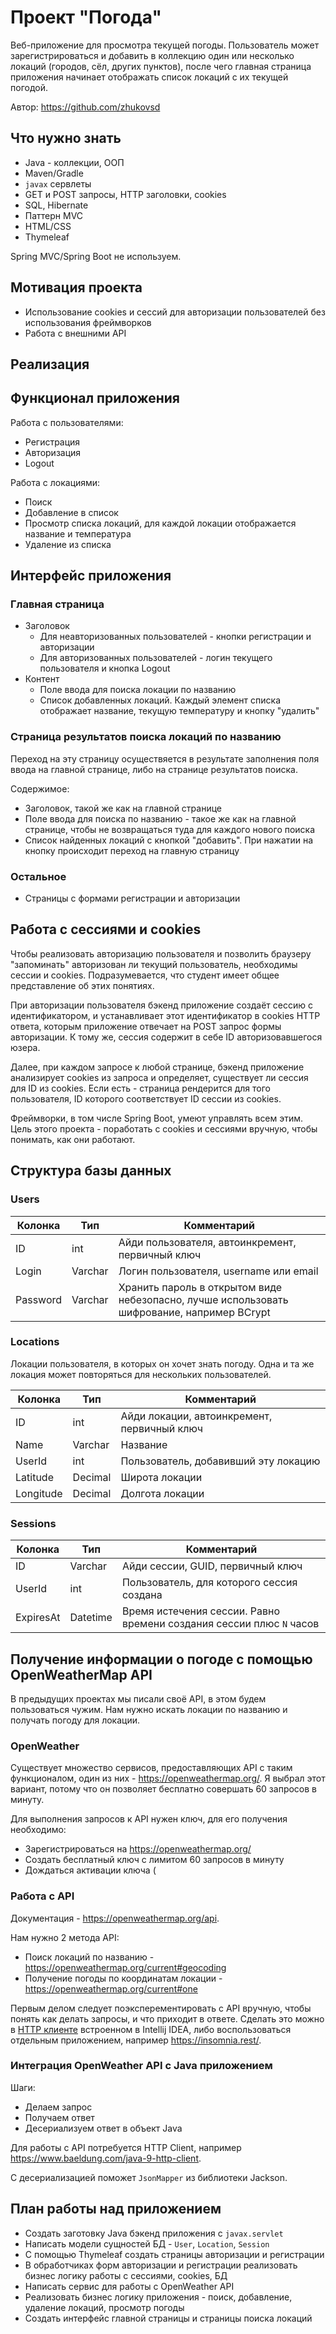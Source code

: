 # Проект "Погода"

Веб-приложение для просмотра текущей погоды. Пользователь может зарегистрироваться и добавить в коллекцию один или несколько локаций (городов, сёл, других пунктов), после чего главная страница приложения начинает отображать список локаций с их текущей погодой.

Автор: https://github.com/zhukovsd

## Что нужно знать

- Java - коллекции, ООП
- Maven/Gradle
- `javax` сервлеты
- GET и POST запросы, HTTP заголовки, cookies
- SQL, Hibernate
- Паттерн MVC
- HTML/CSS
- Thymeleaf

Spring MVC/Spring Boot не используем.

## Мотивация проекта

- Использование cookies и сессий для авторизации пользователей без использования фреймворков
- Работа с внешними API

## Реализация



## Функционал приложения

Работа с пользователями:
- Регистрация
- Авторизация
- Logout

Работа с локациями:
- Поиск
- Добавление в список
- Просмотр списка локаций, для каждой локации отображается название и температура
- Удаление из списка

## Интерфейс приложения

### Главная страница

- Заголовок
    - Для неавторизованных пользователей - кнопки регистрации и авторизации
    - Для авторизованных пользователей - логин текущего пользователя и кнопка Logout
- Контент
    - Поле ввода для поиска локации по названию
    - Список добавленных локаций. Каждый элемент списка отображает название, текущую температуру и кнопку "удалить"

### Страница результатов поиска локаций по названию

Переход на эту страницу осуществяется в результате заполнения поля ввода на главной странице, либо на странице результатов поиска.

Содержимое:
- Заголовок, такой же как на главной странице
- Поле ввода для поиска по названию - такое же как на главной странице, чтобы не возвращаться туда для каждого нового поиска
- Список найденных локаций с кнопкой "добавить". При нажатии на кнопку происходит переход на главную страницу

### Остальное

- Страницы с формами регистрации и авторизации

## Работа с сессиями и cookies

Чтобы реализовать авторизацию пользователя и позволить браузеру "запоминать" авторизован ли текущий пользователь, необходимы сессии и cookies. Подразумевается, что студент имеет общее представление об этих понятиях.

При авторизации пользователя бэкенд приложение создаёт сессию с идентификатором, и устанавливает этот идентификатор в cookies HTTP ответа, которым приложение отвечает на POST запрос формы авторизации. К тому же, сессия содержит в себе ID авторизовавшегося юзера.

Далее, при каждом запросе к любой странице, бэкенд приложение анализирует cookies из запроса и определяет, существует ли сессия для ID из cookies. Если есть - страница рендерится для того пользователя, ID которого соответствует ID сессии из cookies.

Фреймворки, в том числе Spring Boot, умеют управлять всем этим. Цель этого проекта - поработать с cookies и сессиями вручную, чтобы понимать, как они работают.

## Структура базы данных

### Users

| Колонка | Тип | Комментарий |
| --- | --- | --- |
| ID | int | Айди пользователя, автоинкремент, первичный ключ |
| Login | Varchar | Логин пользователя, username или email |
| Password | Varchar | Хранить пароль в открытом виде небезопасно, лучше использовать шифрование, например BCrypt |

### Locations

Локации пользователя, в которых он хочет знать погоду. Одна и та же локация может повторяться для нескольких пользователей.

| Колонка | Тип | Комментарий |
| --- | --- | --- |
| ID | int | Айди локации, автоинкремент, первичный ключ |
| Name | Varchar | Название |
| UserId | int | Пользователь, добавивший эту локацию |
| Latitude | Decimal | Широта локации |
| Longitude | Decimal | Долгота локации |

### Sessions

| Колонка | Тип | Комментарий |
| --- | --- | --- |
| ID | Varchar | Айди сессии, GUID, первичный ключ |
| UserId | int | Пользователь, для которого сессия создана |
| ExpiresAt | Datetime | Время истечения сессии. Равно времени создания сессии плюс `N` часов |

## Получение информации о погоде с помощью OpenWeatherMap API

В предыдущих проектах мы писали своё API, в этом будем пользоваться чужим. Нам нужно искать локации по названию и получать погоду для локации.

### OpenWeather

Существует множество сервисов, предоставляющих API с таким функционалом, один из них - https://openweathermap.org/. Я выбрал этот вариант, потому что он позволяет бесплатно совершать 60 запросов в минуту.

Для выполнения запросов к API нужен ключ, для его получения необходимо:
- Зарегистрироваться на https://openweathermap.org/
- Создать бесплатный ключ с лимитом 60 запросов в минуту
- Дождаться активации ключа (

### Работа с API

Документация - https://openweathermap.org/api.

Нам нужно 2 метода API:
- Поиск локаций по названию - https://openweathermap.org/current#geocoding
- Получение погоды по координатам локации - https://openweathermap.org/current#one

Первым делом следует поэксперементировать с API вручную, чтобы понять как делать запросы, и что приходит в ответе. Сделать это можно в [HTTP клиенте](https://www.jetbrains.com/help/idea/http-client-in-product-code-editor.html) встроенном в Intellij IDEA, либо воспользоваться отдельным приложением, например https://insomnia.rest/.

### Интеграция OpenWeather API с Java приложением

Шаги:
- Делаем запрос
- Получаем ответ
- Десериализуем ответ в объект Java

Для работы с API потребуется HTTP Client, например https://www.baeldung.com/java-9-http-client.

С десериализацией поможет `JsonMapper` из библиотеки Jackson.

## План работы над приложением

- Создать заготовку Java бэкенд приложения с `javax.servlet`
- Написать модели сущностей БД - `User`, `Location`, `Session`
- С помощью Thymeleaf создать страницы авторизации и регистрации
- В обработчиках форм авторизации и регистрации реализовать бизнес логику работы с сессиями, cookies, БД
- Написать сервис для работы с OpenWeather API
- Реализовать бизнес логику приложения - поиск, добавление, удаление локаций, просмотр погоды
- Создать интерфейс главной страницы и страницы поиска локаций

